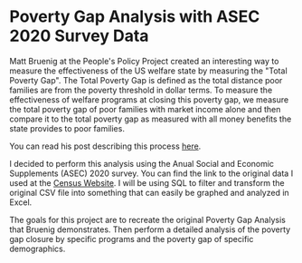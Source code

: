 # Poverty Gap Analysis with ASEC 2020 Survey Data
Matt Bruenig at the People's Policy Project created an interesting way to measure the effectiveness of the US welfare state by measuring the "Total Poverty Gap". The Total Poverty Gap is defined as the total distance poor families are from the poverty threshold in dollar terms. To measure the effectiveness of welfare programs at closing this poverty gap, we measure the total poverty gap of poor families with market income alone and then compare it to the total poverty gap as measured with all money benefits the state provides to poor families. 

You can read his post describing this process [here](https://www.peoplespolicyproject.org/2019/09/16/the-us-welfare-state-cut-poverty-by-two-thirds-in-2018/).

I decided to perform this analysis using the Anual Social and Economic Supplements (ASEC) 2020 survey. You can find the link to the original data I used at the [Census Website](https://www.census.gov/data/datasets/time-series/demo/cps/cps-asec.html). I will be using SQL to filter and transform the original CSV file into something that can easily be graphed and analyzed in Excel.

The goals for this project are to recreate the original Poverty Gap Analysis that Bruenig demonstrates. Then perform a detailed analysis of the poverty gap closure by specific programs and the poverty gap of specific demographics. 

